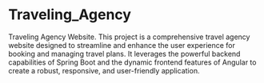 # Traveling_Agency
Traveling Agency Website. This project is a comprehensive travel agency website designed to streamline and enhance the user experience for booking and managing travel plans. It leverages the powerful backend capabilities of Spring Boot and the dynamic frontend features of Angular to create a robust, responsive, and user-friendly application.
